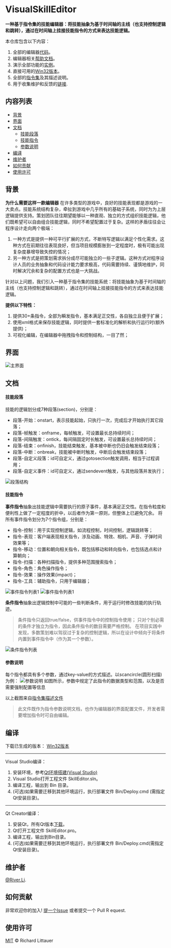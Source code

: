 # VisualSkillEditor

**一种基于指令集的技能编辑器：将技能抽象为基于时间轴的主线（也支持控制逻辑和跳转），通过在时间轴上挂接技能指令的方式来表达技能逻辑。**

本仓库包含以下内容：

1. 全部的编辑器[代码](Sources)。
2. 编辑器相关[帮助文档](Guild/guild.md)。
3. 演示全部功能的[实例](Bin/Workspace)。
4. 直接可用的[Win32版本](Versions)。
5. 全部的[指令集](Bin/Config/SkillSpec.xml)及其描述说明。
6. 用于收集维护和反馈的[链接](https://github.com/River-Li-1024/VisualSkillEditor/issues/1).

## 内容列表

- [背景](#背景)
- [界面](#界面)
- [文档](#文档)
    - [技能段落](#技能段落)
    - [技能指令](#技能指令)
    - [参数说明](#参数说明)
- [编译](#编译)
- [维护者](#维护者)
- [如何贡献](#如何贡献)
- [使用许可](#使用许可)

## 背景

**为什么需要这样一款编辑器**
在许多类型的游戏中，良好的技能表现都是游戏的一大卖点。技能系统结构复杂，牵扯到游戏中几乎所有的基础子系统，同时为为上层逻辑提供支持。策划团队往往期望能够以一种直观、独立的方式组织技能逻辑，他们既希望可以自由组合技能逻辑，同时不希望配置过于复杂。这样的矛盾往往会让程序设计走向两个极端：
1. 一种方式是提供一种可平行扩展的方式，不断特写逻辑以满足个性化需求。这种方式在前期往往表现良好，但当项目规模膨胀到一定程度时，极有可能出现复杂度暴增导致失控的情况；
2. 另一种方式是把策划需求拆分成尽可能独立的一些子逻辑。这种方式对程序设计人员的业务抽象和代码设计能力要求极高，代码需要持续、谨慎地维护，同时解决冗余和复杂的配置方式也是一大挑战。

针对以上问题，我们引入一种基于指令集的技能系统：将技能抽象为基于时间轴的主线（也支持控制逻辑和跳转），通过在时间轴上挂接技能指令的方式来表达技能逻辑。

**提供以下特性：**

1.  提供30+条指令，全部为瞬发指令，基本满足正交性，各自独立且便于扩展；
2.  使用xml格式来保存技能逻辑，同时提供一套标准化的解析和执行运行时(额外提供)；
3.  可视化编辑，在编辑器中拖拽指令和控制结构，一目了然；

## 界面

![主界面](Guild/editor-main.png)

## 文档

#### 技能段落

技能的逻辑划分成7种段落(section)，分别是：
+ 段落-开始：onstart，表示技能起始，只执行一次，完成后才开始执行其它段落；
+ 段落-帧触发：onframe，每帧触发，可设置最长总持续时间；
+ 段落-间隔触发：ontick，每间隔固定时长触发，可设置最长总持续时间；
+ 段落-结束：onfinish，技能结束触发，基本被中断也仍旧会触发结束段落；
+ 段落-中断：onbreak，技能被中断时触发，中断后会触发结束段落；
+ 段落-自定义段落：id可自定义，通过gotosection触发调用，相当于过程调用；
+ 段落-自定义事件：id可自定义，通过sendevent触发，与其他段落并发执行；

![段落结构](Guild/guild-sections.png)

#### 技能指令

**事件指令**抽象出技能逻辑中需要执行的原子事件，基本满足正交性。在指令粒度和便利性上做了一定程度的折中，以后者作为第一原则，但整体上已避免冗余。
将所有事件指令划分为7个指令组，分别是：
+ 指令-控制：用于实现控制逻辑，如流程控制，时间控制，逻辑跳转等；
+ 指令-表现：客户端表现相关指令，涉及动画、特效、相机、声音、子弹时间效果等；
+ 指令-移动：位置和朝向相关指令，既包括移动和转向指令，也包括选点和计算朝向；
+ 指令-扫描：各种扫描指令，提供多种范围搜索指令；
+ 指令-角色：角色操作指令；
+ 指令-效果：操作效果(impact)；
+ 指令-工具：辅助指令，只用于编辑器；

![事件指令列表1](Guild/guild-actions1.png)
![事件指令列表1](Guild/guild-actions2.png)

**条件指令**抽象出逻辑控制中可能的一些判断条件，用于运行时修改技能的执行轨迹。
>条件指令只返回true/false，供事件指令中的控制指令使用；
>只对个别必需的条件才独立为指令，因此条件指令的数目需要严格控制。
在项目实践中发现，多数策划难以驾驭过于复杂的控制逻辑，所以在设计中倾向于将条件内置到事件指令中（作为其一个参数）。

![条件指令列表](Guild/guild-conds.png)

#### 参数说明

每个指令都具有多个参数，通过key-value的方式描述。以scancircle(圆形扫描)为例：
![参数说明](Guild/guild-params.png)
如图所示，参数中规定了此指令的数据类型和范围，以及是否需要强制配置等信息

以上截图来自[指令集描述文件](Bin/Config/SkillSpec.xml)
>此文件既作为指令参数说明文档，也作为编辑器的界面配置文件，开发者需要增加指令时可自由编辑。

## 编译

下载已生成的版本：
[Win32版本](Versions)

*****
Visual Studio编译：
1. 安装环境，参考[Qt环境搭建(Visual Studio)](https://blog.csdn.net/liang19890820/article/details/49874033)
2. Visual Studio打开工程文件 SkillEditor.sln。
3. 编译工程，输出到 Bin 目录。
4. (可选)如果需要迁移到其他环境运行，执行部署文件 Bin/Deploy.cmd (需指定Qt安装目录)。

*****
Qt Creator编译：
1. 安装Qt，所有Qt版本[下载](http://download.qt.io/archive/qt/)。
2. Qt打开工程文件 SkillEditor.pro。
3. 编译工程，输出到Bin目录。
4. (可选)如果需要迁移到其他环境运行，执行部署文件 Bin/Deploy.cmd(需指定Qt安装目录)。


## 维护者

[@River.Li](https://github.com/River-Li-1024).

## 如何贡献

非常欢迎你的加入! [提一个Issue](https://github.com/River-Li-1024/VisualSkillEditor/issues/new) 或者提交一个 Pull R equest.

## 使用许可

[MIT](LICENSE) © Richard Littauer
